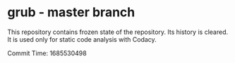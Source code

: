 # grub - master branch

This repository contains frozen state of the repository.
Its history is cleared. It is used only for static code
analysis with Codacy.

Commit Time: 1685530498